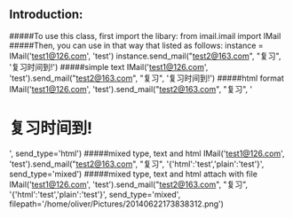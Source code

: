 Introduction:
-----------
#####To use this class, first import the libary:
	from imail.imail import IMail
#####Then, you can use in that way that listed as follows:
	instance = IMail('test1@126.com', 'test')
	instance.send_mail("test2@163.com", "复习", '复习时间到!')
#####simple text
	IMail('test1@126.com', 'test').send_mail("test2@163.com", "复习", '复习时间到!')
#####html format
	IMail('test1@126.com', 'test').send_mail("test2@163.com", "复习", '<html><h1>复习时间到!</h1></html>', send_type='html')
#####mixed type, text and html
	IMail('test1@126.com', 'test').send_mail("test2@163.com", "复习", '{'html':'<html>test</html>','plain':'test'}', send_type='mixed')
#####mixed type, text and html attach with file
	IMail('test1@126.com', 'test').send_mail("test2@163.com", "复习", '{'html':'<html>test</html>','plain':'test'}', send_type='mixed', filepath='/home/oliver/Pictures/20140622173838312.png')


